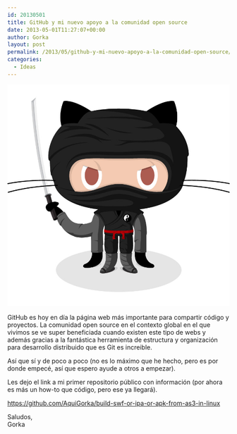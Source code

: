 ```yaml
---
id: 20130501
title: GitHub y mi nuevo apoyo a la comunidad open source
date: 2013-05-01T11:27:07+00:00
author: Gorka
layout: post
permalink: /2013/05/github-y-mi-nuevo-apoyo-a-la-comunidad-open-source/
categories:
  - Ideas
---
```

<img style="margin: auto;" src="/public/img/2013/05/dojocat.jpg" alt="Dojocat" />

GitHub es hoy en día la página web más importante para compartir código y proyectos. La comunidad open source en el contexto global en el que vivimos se ve super beneficiada cuando existen este tipo de webs y además gracias a la fantástica herramienta de estructura y organización para desarrollo distribuido que es Git es increible.

Así que sí y de poco a poco (no es lo máximo que he hecho, pero es por donde empecé, así que espero ayude a otros a empezar).

Les dejo el link a mi primer repositorio público con información (por ahora es más un how-to que código, pero ese ya llegará).

https://github.com/AquiGorka/build-swf-or-ipa-or-apk-from-as3-in-linux

Saludos,<br />
Gorka

